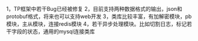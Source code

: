 1，TP框架中若干Bug已经被修复
2，目前支持两种数据格式的输出，json和protobuf格式，将来也可以支持web开发
3，类库比较丰富，有加解密模块，pb模块，主从模块，连接redis模块
4，若干异步处理模块。比如切割日志，标记若干字段的状态，通用的mysql连接类库
